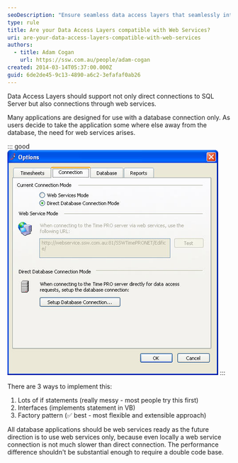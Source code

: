 ```yaml
---
seoDescription: "Ensure seamless data access layers that seamlessly integrate with web services, facilitating cloud-based database connectivity for a future-proof application architecture."
type: rule
title: Are your Data Access Layers compatible with Web Services?
uri: are-your-data-access-layers-compatible-with-web-services
authors:
  - title: Adam Cogan
    url: https://ssw.com.au/people/adam-cogan
created: 2014-03-14T05:37:00.000Z
guid: 6de2de45-9c13-4890-a6c2-3efafaf0ab26
---
```

Data Access Layers should support not only direct connections to SQL Server but also connections through web services.

Many applications are designed for use with a database connection only. As users decide to take the application some where else away from the database, the need for web services arises. 

<!--endintro-->
::: good
![Figure: Good example - Options form showing choice of connection](timepronetoptionsconnection_1711074081216.jpg)
:::

There are 3 ways to implement this:

1. Lots of if statements (really messy - most people try this first)
2. Interfaces (implements statement in VB)
3. Factory pattern (✅ best - most flexible and extensible approach)

All database applications should be web services ready as the future direction is to use web services only, because even locally a web service connection is not much slower than direct connection. The performance difference shouldn't be substantial enough to require a double code base.
